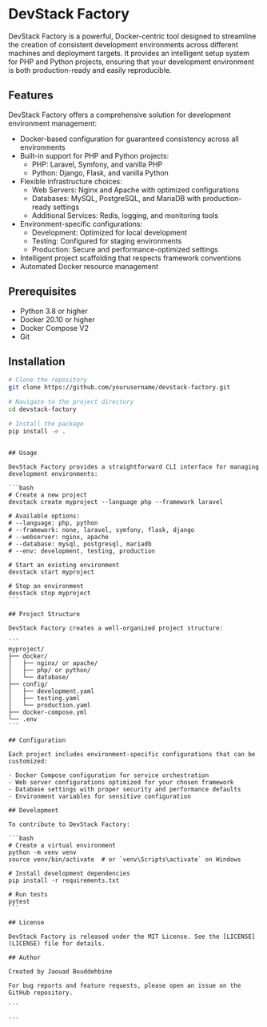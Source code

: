 # DevStack Factory

DevStack Factory is a powerful, Docker-centric tool designed to streamline the creation of consistent development environments across different machines and deployment targets. It provides an intelligent setup system for PHP and Python projects, ensuring that your development environment is both production-ready and easily reproducible.

## Features

DevStack Factory offers a comprehensive solution for development environment management:

- Docker-based configuration for guaranteed consistency across all environments
- Built-in support for PHP and Python projects:
  - PHP: Laravel, Symfony, and vanilla PHP
  - Python: Django, Flask, and vanilla Python
- Flexible infrastructure choices:
  - Web Servers: Nginx and Apache with optimized configurations
  - Databases: MySQL, PostgreSQL, and MariaDB with production-ready settings
  - Additional Services: Redis, logging, and monitoring tools
- Environment-specific configurations:
  - Development: Optimized for local development
  - Testing: Configured for staging environments
  - Production: Secure and performance-optimized settings
- Intelligent project scaffolding that respects framework conventions
- Automated Docker resource management

## Prerequisites

- Python 3.8 or higher
- Docker 20.10 or higher
- Docker Compose V2
- Git

## Installation

```bash
# Clone the repository
git clone https://github.com/yourusername/devstack-factory.git

# Navigate to the project directory
cd devstack-factory

# Install the package
pip install -e .
```

````

## Usage

DevStack Factory provides a straightforward CLI interface for managing development environments:

```bash
# Create a new project
devstack create myproject --language php --framework laravel

# Available options:
# --language: php, python
# --framework: none, laravel, symfony, flask, django
# --webserver: nginx, apache
# --database: mysql, postgresql, mariadb
# --env: development, testing, production

# Start an existing environment
devstack start myproject

# Stop an environment
devstack stop myproject
```

## Project Structure

DevStack Factory creates a well-organized project structure:

```
myproject/
├── docker/
│   ├── nginx/ or apache/
│   ├── php/ or python/
│   └── database/
├── config/
│   ├── development.yaml
│   ├── testing.yaml
│   └── production.yaml
├── docker-compose.yml
└── .env
```

## Configuration

Each project includes environment-specific configurations that can be customized:

- Docker Compose configuration for service orchestration
- Web server configurations optimized for your chosen framework
- Database settings with proper security and performance defaults
- Environment variables for sensitive configuration

## Development

To contribute to DevStack Factory:

```bash
# Create a virtual environment
python -m venv venv
source venv/bin/activate  # or `venv\Scripts\activate` on Windows

# Install development dependencies
pip install -r requirements.txt

# Run tests
pytest
```

## License

DevStack Factory is released under the MIT License. See the [LICENSE](LICENSE) file for details.

## Author

Created by Jaouad Bouddehbine

For bug reports and feature requests, please open an issue on the GitHub repository.

```

```
````

